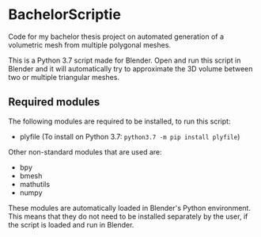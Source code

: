 # BachelorScriptie
Code for my bachelor thesis project on automated generation of a volumetric mesh from multiple polygonal meshes.

This is a Python 3.7 script made for Blender. Open and run this script in Blender and it will automatically try
to approximate the 3D volume between two or multiple triangular meshes.

## Required modules
The following modules are required to be installed, to run this script:
  - plyfile (To install on Python 3.7: ```python3.7 -m pip install plyfile```)
 
Other non-standard modules that are used are:
  - bpy
  - bmesh
  - mathutils
  - numpy

These modules are automatically loaded in Blender's Python environment. This means that they do not need to be installed separately by the user, if the script is loaded and run in Blender.
